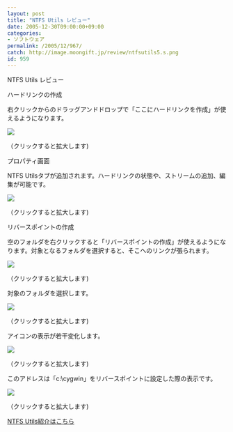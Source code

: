 ```yaml
---
layout: post
title: "NTFS Utils レビュー"
date: 2005-12-30T09:00:00+09:00
categories:
- ソフトウェア
permalink: /2005/12/967/
catch: http://image.moongift.jp/review/ntfsutils5.s.png
id: 959
---
```

NTFS Utils レビュー  
<!--more-->

ハードリンクの作成

  

右クリックからのドラッグアンドドロップで「ここにハードリンクを作成」が使えるようになります。

  

[![](http://image.moongift.jp/review/ntfsutils2.s.png)](http://image.moongift.jp/review/ntfsutils2.png)  
  
（クリックすると拡大します)

  

プロパティ画面

  

NTFS Utilsタブが追加されます。ハードリンクの状態や、ストリームの追加、編集が可能です。

  

[![](http://image.moongift.jp/review/ntfsutils3.s.png)](http://image.moongift.jp/review/ntfsutils3.png)  
  
（クリックすると拡大します)

  

リバースポイントの作成

  

空のフォルダを右クリックすると「リバースポイントの作成」が使えるようになります。対象となるフォルダを選択すると、そこへのリンクが張られます。

  

[![](http://image.moongift.jp/review/ntfsutils4.s.png)](http://image.moongift.jp/review/ntfsutils4.png)  
  
（クリックすると拡大します)

  

対象のフォルダを選択します。

  

[![](http://image.moongift.jp/review/ntfsutils5.s.png)](http://image.moongift.jp/review/ntfsutils5.png)  
  
（クリックすると拡大します)

  

アイコンの表示が若干変化します。

  

[![](http://image.moongift.jp/review/ntfsutils6.s.png)](http://image.moongift.jp/review/ntfsutils6.png)  
  
（クリックすると拡大します)

  

このアドレスは「c:\cygwin」をリバースポイントに設定した際の表示です。

  

[![](http://image.moongift.jp/review/ntfsutils7.s.png)](http://image.moongift.jp/review/ntfsutils7.png)  
  
（クリックすると拡大します)

  

[NTFS Utils紹介はこちら](http://fw.moongift.jp/intro/i-944.html)

